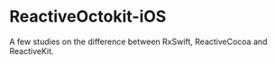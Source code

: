 # ReactiveOctokit-iOS

A few studies on the difference between RxSwift, ReactiveCocoa and ReactiveKit.
